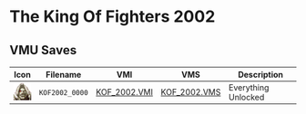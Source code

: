 # The King Of Fighters 2002

## VMU Saves

| Icon | Filename | VMI | VMS | Description |
|------|----------|-----|-----|-------------|
| ![The King Of Fighters 2002](../icons/KOF2002_0000.GIF) | `KOF2002_0000` | [KOF_2002.VMI](KOF_2002.VMI) | [KOF_2002.VMS](KOF_2002.VMS) | Everything Unlocked |

